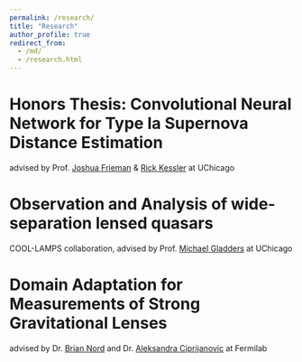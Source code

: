 ```yaml
---
permalink: /research/
title: "Research"
author_profile: true
redirect_from: 
  - /md/
  - /research.html
---
```


# Honors Thesis: Convolutional Neural Network for Type Ia Supernova Distance Estimation #
advised by Prof. [Joshua Frieman](https://astrophysics.uchicago.edu/people/profile/joshua-a.-frieman/) & [Rick Kessler](https://astrophysics.uchicago.edu/people/profile/richard-kessler/)
at UChicago

# Observation and Analysis of wide-separation lensed quasars #
COOL-LAMPS collaboration, advised by Prof. [Michael Gladders](https://astrophysics.uchicago.edu/people/profile/michael-d.-gladders/) at UChicago

# Domain Adaptation for Measurements of Strong Gravitational Lenses #
advised by Dr. [Brian Nord](http://briandnord.com/bio) and Dr. [Aleksandra Ciprijanovic](https://aleksandraciprijanovic.wordpress.com/) at Fermilab
